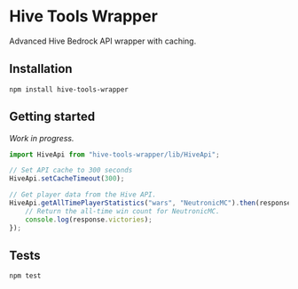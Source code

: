 # Hive Tools Wrapper

Advanced Hive Bedrock API wrapper with caching.

## Installation

`npm install hive-tools-wrapper`

## Getting started

_Work in progress._

```js
import HiveApi from "hive-tools-wrapper/lib/HiveApi";

// Set API cache to 300 seconds
HiveApi.setCacheTimeout(300);

// Get player data from the Hive API.
HiveApi.getAllTimePlayerStatistics("wars", "NeutronicMC").then(response => {
	// Return the all-time win count for NeutronicMC.
	console.log(response.victories);
});
```

## Tests

`npm test`
